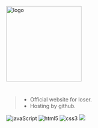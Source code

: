 <p>
  <a href='https://catraco.github.io/app.html'>
    <img src='https://raw.githubusercontent.com/catraco/website.loser/main/assets/logo.png' title='logo'  width="200px"/>
  </a>
</p>

#

> - Official website for loser.
> - Hosting by github.

<span><img src="https://img.shields.io/badge/JavaScript-F7DF1E?style=flat&logo=javascript&logoColor=black" alt="javaScript" /></span>
<span><img src="https://img.shields.io/badge/-HTML5-E34F26?style=flat&logo=html5&logoColor=white" alt="html5" /></span>
<span><img src="https://img.shields.io/badge/-CSS3-1572B6?style=flat&logo=css3" alt="css3" /></span>
<span><img src="https://img.shields.io/badge/VSCode%20-%232E2E2E.svg?&style=flat&logo=visual-studio-code&logoColor=%2330A2FF" /></span>

